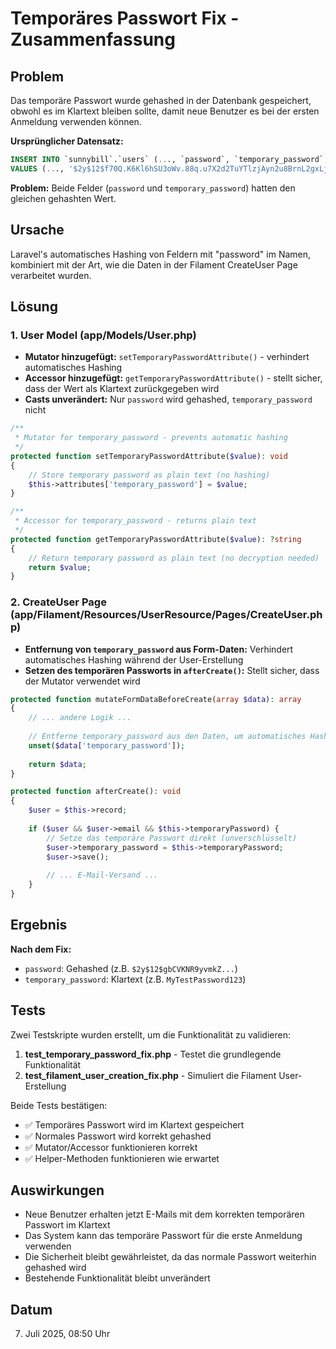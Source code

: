 # Temporäres Passwort Fix - Zusammenfassung

## Problem
Das temporäre Passwort wurde gehashed in der Datenbank gespeichert, obwohl es im Klartext bleiben sollte, damit neue Benutzer es bei der ersten Anmeldung verwenden können.

**Ursprünglicher Datensatz:**
```sql
INSERT INTO `sunnybill`.`users` (..., `password`, `temporary_password`, ...) 
VALUES (..., '$2y$12$f70Q.K6Kl6hSU3oWv.88q.u7X2d2TuYTlzjAyn2u8BrnL2gxLjc1S', '$2y$12$f70Q.K6Kl6hSU3oWv.88q.u7X2d2TuYTlzjAyn2u8BrnL2gxLjc1S', ...);
```

**Problem:** Beide Felder (`password` und `temporary_password`) hatten den gleichen gehashten Wert.

## Ursache
Laravel's automatisches Hashing von Feldern mit "password" im Namen, kombiniert mit der Art, wie die Daten in der Filament CreateUser Page verarbeitet wurden.

## Lösung

### 1. User Model (app/Models/User.php)
- **Mutator hinzugefügt:** `setTemporaryPasswordAttribute()` - verhindert automatisches Hashing
- **Accessor hinzugefügt:** `getTemporaryPasswordAttribute()` - stellt sicher, dass der Wert als Klartext zurückgegeben wird
- **Casts unverändert:** Nur `password` wird gehashed, `temporary_password` nicht

```php
/**
 * Mutator for temporary_password - prevents automatic hashing
 */
protected function setTemporaryPasswordAttribute($value): void
{
    // Store temporary password as plain text (no hashing)
    $this->attributes['temporary_password'] = $value;
}

/**
 * Accessor for temporary_password - returns plain text
 */
protected function getTemporaryPasswordAttribute($value): ?string
{
    // Return temporary password as plain text (no decryption needed)
    return $value;
}
```

### 2. CreateUser Page (app/Filament/Resources/UserResource/Pages/CreateUser.php)
- **Entfernung von `temporary_password` aus Form-Daten:** Verhindert automatisches Hashing während der User-Erstellung
- **Setzen des temporären Passworts in `afterCreate()`:** Stellt sicher, dass der Mutator verwendet wird

```php
protected function mutateFormDataBeforeCreate(array $data): array
{
    // ... andere Logik ...
    
    // Entferne temporary_password aus den Daten, um automatisches Hashing zu vermeiden
    unset($data['temporary_password']);
    
    return $data;
}

protected function afterCreate(): void
{
    $user = $this->record;
    
    if ($user && $user->email && $this->temporaryPassword) {
        // Setze das temporäre Passwort direkt (unverschlüsselt)
        $user->temporary_password = $this->temporaryPassword;
        $user->save();
        
        // ... E-Mail-Versand ...
    }
}
```

## Ergebnis

**Nach dem Fix:**
- `password`: Gehashed (z.B. `$2y$12$gbCVKNR9yvmkZ...`)
- `temporary_password`: Klartext (z.B. `MyTestPassword123`)

## Tests
Zwei Testskripte wurden erstellt, um die Funktionalität zu validieren:

1. **test_temporary_password_fix.php** - Testet die grundlegende Funktionalität
2. **test_filament_user_creation_fix.php** - Simuliert die Filament User-Erstellung

Beide Tests bestätigen:
- ✅ Temporäres Passwort wird im Klartext gespeichert
- ✅ Normales Passwort wird korrekt gehashed
- ✅ Mutator/Accessor funktionieren korrekt
- ✅ Helper-Methoden funktionieren wie erwartet

## Auswirkungen
- Neue Benutzer erhalten jetzt E-Mails mit dem korrekten temporären Passwort im Klartext
- Das System kann das temporäre Passwort für die erste Anmeldung verwenden
- Die Sicherheit bleibt gewährleistet, da das normale Passwort weiterhin gehashed wird
- Bestehende Funktionalität bleibt unverändert

## Datum
7. Juli 2025, 08:50 Uhr
